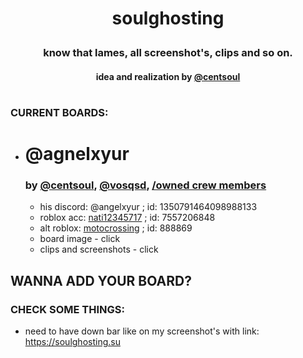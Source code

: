 # <p style="text-align: center;">soulghosting</p>
### <p style="text-align: center;">know <b>that lames</b>, all screenshot's, clips and <b>so on.</b></p>
#### <p style="text-align: center;">idea and realization by [@centsoul](https://e-z.bio/cent)</p>

#

### CURRENT BOARDS:

- # @agnelxyur 
  ### by [@centsoul](https://e-z.bio/cent), [@vosqsd](https://guns.lol/vosqsd), [/owned crew members](https://discord.gg/ownedk)
    - his discord: @angelxyur ; id: 1350791464098988133
    - roblox acc: [nati12345717](https://roblox.com/users/7557206848) ; id: 7557206848
    - alt roblox: [motocrossing](https://roblox.com/users/888869/) ; id: 888869
    - board image - click
    - clips and screenshots - click


## WANNA ADD YOUR BOARD?
### CHECK SOME THINGS:

- need to have down bar like on my screenshot's with link: https://soulghosting.su
